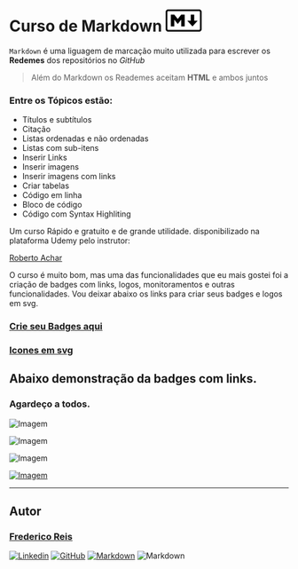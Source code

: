 # Curso de Markdown ![Mark](assets/mark.png)

`Markdown` é uma liguagem de marcação muito utilizada para escrever os __Redemes__ dos repositórios no _GitHub_
 > Além do Markdown os Reademes aceitam __HTML__ e ambos juntos

### Entre os Tópicos estão:

* Títulos e subtítulos
* Citação
* Listas ordenadas e não ordenadas
* Listas com sub-itens
* Inserir Links
* Inserir imagens 
* Inserir imagens com links
* Criar tabelas
* Código em linha
* Bloco de código
* Código com Syntax Highliting


Um curso Rápido e gratuito e de grande utilidade.
disponibilizado na plataforma Udemy pelo instrutor:

[Roberto Achar
](https://www.udemy.com/user/roberto-achar/)

O curso é muito bom, mas uma das funcionalidades que eu mais gostei foi a criação de badges com links, logos, monitoramentos e outras funcionalidades. Vou deixar abaixo os links para criar seus badges e logos em svg.

### [**Crie seu Badges aqui**](https://shields.io/category/social)

### [**Icones em svg**](https://shields.io/category/social)

## Abaixo demonstração da badges com links.

### Agardeço a todos.

![Imagem](https://img.shields.io/github/followers/Fred-Reis?style=social)

![Imagem](https://img.shields.io/badge/ReactNative-v_0.60-61DAFB?logo=react)

![Imagem](https://img.shields.io/badge/Yarn-v_1.22.4-2C8EBB?logo=Yarn)

[![Imagem](https://img.shields.io/badge/Node-v_12.13.1-339933?logo=node.js)](https://nodejs.org/en/)

---
## Autor

### [Frederico Reis](https://github.com/Fred-Reis)

[![Linkedin](https://img.shields.io/badge/LinkedIn-Frederico_Reis-0077B5?logo=linkedin)](https://www.linkedin.com/in/frederico-reis-dev/ "Frederico Reis")
[![GitHub](https://img.shields.io/badge/Meu_Perfil-GitHub-000?logo=github)](https://github.com/Fred-Reis "Frederico Reis")
[![Markdown](https://img.shields.io/badge/Curso-Aprenda_Markdown-EC5252?logo=udemy)](https://www.udemy.com/share/101vTQ/) 
![Markdown](https://img.shields.io/badge/>-Markdown-000000?logo=Markdown)





